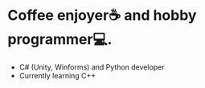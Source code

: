 # Coffee enjoyer☕ and hobby programmer💻.
* C# (Unity, Winforms) and Python developer
* Currently learning C++
